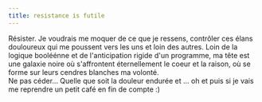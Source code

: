 ```yaml
---
title: resistance is futile
---
```


Résister. Je voudrais me moquer de ce que je ressens, contrôler ces élans
douloureux qui me poussent vers les uns et loin des autres. Loin de la logique
booléénne et de l'anticipation rigide d'un programme, ma tête est une galaxie
noire où s'affrontent éternellement le coeur et la raison, où se forme sur
leurs cendres blanches ma volonté.  
Ne pas céder... Quelle que soit la douleur endurée et ... oh et puis si je
vais me reprendre un petit café en fin de compte :)

